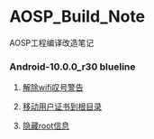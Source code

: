 # AOSP_Build_Note

AOSP工程编译改造笔记

### Android-10.0.0_r30 blueline

1. [解除wifi叹号警告](android-10.0.0_r30_blueline/1.Fix%20wifi%20warning.md)

2. [移动用户证书到根目录](android-10.0.0_r30_blueline/2.Move%20certificate%20to%20root%20directory.md)

3. [隐藏root信息](android-10.0.0_r30_blueline/3.Hide%20root.md)

